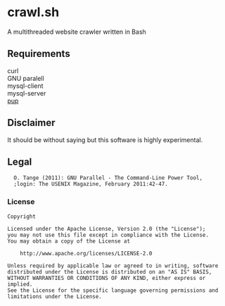 # crawl.sh
A multithreaded website crawler written in Bash

## Requirements
curl  
GNU paralell   
mysql-client  
mysql-server  
[pup](https://github.com/ericchiang/pup)

## Disclaimer
It should be without saying but this software is highly experimental.

## Legal
```
  O. Tange (2011): GNU Parallel - The Command-Line Power Tool,
  ;login: The USENIX Magazine, February 2011:42-47.
```

### License 
```
Copyright

Licensed under the Apache License, Version 2.0 (the "License");
you may not use this file except in compliance with the License.
You may obtain a copy of the License at

    http://www.apache.org/licenses/LICENSE-2.0

Unless required by applicable law or agreed to in writing, software
distributed under the License is distributed on an "AS IS" BASIS,
WITHOUT WARRANTIES OR CONDITIONS OF ANY KIND, either express or implied.
See the License for the specific language governing permissions and
limitations under the License.
```
